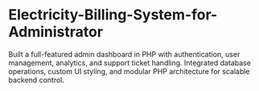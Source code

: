 # Electricity-Billing-System-for-Administrator
Built a full-featured admin dashboard in PHP with authentication, user management, analytics, and support ticket handling. Integrated database operations, custom UI styling, and modular PHP architecture for scalable backend control.

